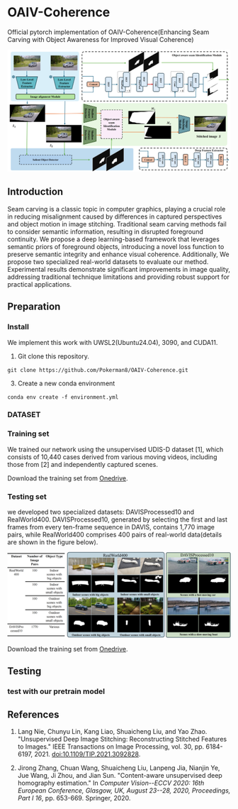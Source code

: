 # OAIV-Coherence
Official pytorch implementation of OAIV-Coherence(Enhancing Seam Carving with Object Awareness for Improved Visual Coherence)

<img src="./images/framework.png">


## Introduction
Seam carving is a classic topic in computer graphics, playing a crucial role in reducing misalignment caused by differences in captured perspectives and object motion in image stitching. Traditional seam carving methods fail to consider semantic information, resulting in disrupted foreground continuity. We propose a deep learning-based framework that leverages semantic priors of foreground objects, introducing a novel loss function to preserve semantic integrity and enhance visual coherence. Additionally, We propose two specialized real-world datasets to evaluate our method. Experimental results demonstrate significant improvements in image quality, addressing traditional technique limitations and providing robust support for practical applications.

## Preparation

### Install

We implement this work with UWSL2(Ubuntu24.04), 3090, and CUDA11.

1. Git clone this repository.

```
git clone https://github.com/Pokerman8/OAIV-Coherence.git
```

3. Create a new conda environment
  
```
conda env create -f environment.yml
```




### DATASET

### Training set

We trained our network using the unsupervised UDIS-D dataset [1], which consists of 10,440 cases derived from various moving videos, including those from [2] and independently captured scenes.

Download the training set from [Onedrive](https://1drv.ms/u/c/89cf0bfd859af8e2/EW5zJJcidrJFtW4sMSwVaBgBsArnsipWeL9Z92N8YhqiCQ?e=dugcFQ).

### Testing set

we developed two specialized datasets: DAVISProcessed10 and RealWorld400. DAVISProcessed10, generated by selecting the first and last frames from every ten-frame sequence in DAVIS, contains 1,770 image pairs, while RealWorld400 comprises 400 pairs of real-world data(details are shown in the figure below).

<img src="./images/testset.png">

Download the training set from [Onedrive](https://1drv.ms/u/c/89cf0bfd859af8e2/EW5zJJcidrJFtW4sMSwVaBgBsArnsipWeL9Z92N8YhqiCQ?e=dugcFQ).

## Testing

### test with our pretrain model

## References

1. Lang Nie, Chunyu Lin, Kang Liao, Shuaicheng Liu, and Yao Zhao. "Unsupervised Deep Image Stitching: Reconstructing Stitched Features to Images." IEEE Transactions on Image Processing, vol. 30, pp. 6184-6197, 2021. [doi:10.1109/TIP.2021.3092828](https://doi.org/10.1109/TIP.2021.3092828).

2. Jirong Zhang, Chuan Wang, Shuaicheng Liu, Lanpeng Jia, Nianjin Ye, Jue Wang, Ji Zhou, and Jian Sun. "Content-aware unsupervised deep homography estimation." In *Computer Vision--ECCV 2020: 16th European Conference, Glasgow, UK, August 23--28, 2020, Proceedings, Part I 16*, pp. 653-669. Springer, 2020.
